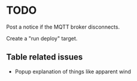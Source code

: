 # TODO

Post a notice if the MQTT broker disconnects.

Create a "run deploy" target.

## Table related issues

- Popup explanation of things like apparent wind
